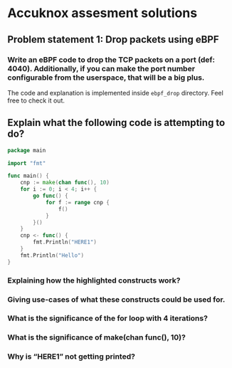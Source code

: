 # Accuknox assesment solutions

## Problem statement 1: Drop packets using eBPF

### Write an eBPF code to drop the TCP packets on a port (def: 4040). Additionally, if you can make the port number configurable from the userspace, that will be a big plus.
The code and explanation is implemented inside `ebpf_drop` directory. Feel free to check it out.

## Explain what the following code is attempting to do?
```go
package main

import "fmt"

func main() {
    cnp := make(chan func(), 10)
    for i := 0; i < 4; i++ {
        go func() {
            for f := range cnp {
                f()
            }
        }()
    }
    cnp <- func() {
        fmt.Println("HERE1")
    }
    fmt.Println("Hello")
}
```
### Explaining how the highlighted constructs work?

### Giving use-cases of what these constructs could be used for.

### What is the significance of the for loop with 4 iterations?

### What is the significance of make(chan func(), 10)?

### Why is “HERE1” not getting printed?
